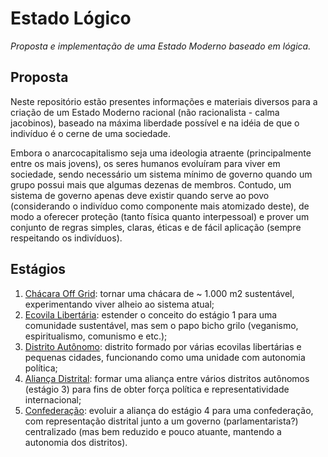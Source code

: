 # Estado Lógico

*Proposta e implementação de uma Estado Moderno baseado em lógica.*


## Proposta

Neste repositório estão presentes informações e materiais diversos para a criação de um Estado Moderno racional (não racionalista - calma jacobinos), baseado na máxima liberdade possível e na idéia de que o indivíduo é o cerne de uma sociedade.

Embora o anarcocapitalismo seja uma ideologia atraente (principalmente entre os mais jovens), os seres humanos evoluíram para viver em sociedade, sendo necessário um sistema mínimo de governo quando um grupo possui mais que algumas dezenas de membros. Contudo, um sistema de governo apenas deve existir quando serve ao povo (considerando o indivíduo como componente mais atomizado deste), de modo a oferecer proteção (tanto física quanto interpessoal) e prover um conjunto de regras simples, claras, éticas e de fácil aplicação (sempre respeitando os indivíduos).


## Estágios

1. [Chácara Off Grid](https://github.com/Estado-Logico/chacara-offgrid): tornar uma chácara de ~ 1.000 m2 sustentável, experimentando viver alheio ao sistema atual;
2. [Ecovila Libertária](https://github.com/Estado-Logico/ecovila-libertaria): estender o conceito do estágio 1 para uma comunidade sustentável, mas sem o papo bicho grilo (veganismo, espiritualismo, comunismo e etc.);
3. [Distrito Autônomo](https://github.com/Estado-Logico/distrito-autonomo): distrito formado por várias ecovilas libertárias e pequenas cidades, funcionando como uma unidade com autonomia política;
4. [Aliança Distrital](https://github.com/Estado-Logico/alianca-distrital): formar uma aliança entre vários distritos autônomos (estágio 3) para fins de obter força política e representatividade internacional;
5. [Confederação](https://github.com/Estado-Logico/confederacao): evoluir a aliança do estágio 4 para uma confederação, com representação distrital junto a um governo (parlamentarista?) centralizado (mas bem reduzido e pouco atuante, mantendo a autonomia dos distritos).
